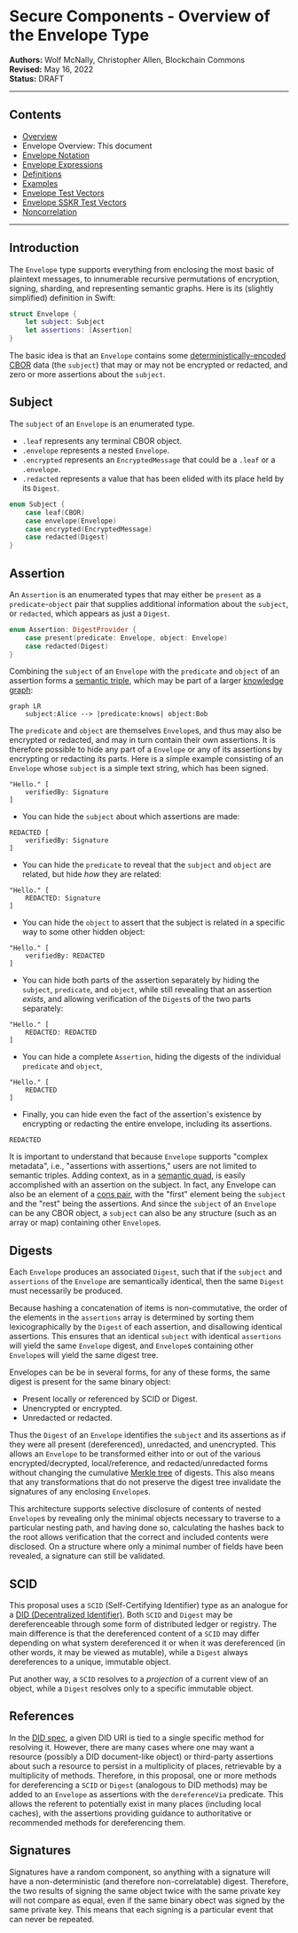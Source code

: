 # Secure Components - Overview of the Envelope Type

**Authors:** Wolf McNally, Christopher Allen, Blockchain Commons</br>
**Revised:** May 16, 2022</br>
**Status:** DRAFT

---

## Contents

* [Overview](1-OVERVIEW.md)
* Envelope Overview: This document
* [Envelope Notation](3-ENVELOPE-NOTATION.md)
* [Envelope Expressions](4-ENVELOPE-EXPRESSIONS.md)
* [Definitions](5-DEFINITIONS.md)
* [Examples](6-EXAMPLES.md)
* [Envelope Test Vectors](7-ENVELOPE-TEST-VECTORS.md)
* [Envelope SSKR Test Vectors](8-ENVELOPE-SSKR-TEST-VECTORS.md)
* [Noncorrelation](9-NONCORRELATION.md)

---

## Introduction

The `Envelope` type supports everything from enclosing the most basic of plaintext messages, to innumerable recursive permutations of encryption, signing, sharding, and representing semantic graphs. Here is its (slightly simplified) definition in Swift:

```swift
struct Envelope {
    let subject: Subject
    let assertions: [Assertion]
}
```

The basic idea is that an `Envelope` contains some [deterministically-encoded CBOR](https://www.rfc-editor.org/rfc/rfc8949.html#name-deterministically-encoded-c) data (the `subject`) that may or may not be encrypted or redacted, and zero or more assertions about the `subject`.

## Subject

The `subject` of an `Envelope` is an enumerated type.

* `.leaf` represents any terminal CBOR object.
* `.envelope` represents a nested `Envelope`.
* `.encrypted` represents an `EncryptedMessage` that could be a `.leaf` or a `.envelope`.
* `.redacted` represents a value that has been elided with its place held by its `Digest`.

```swift
enum Subject {
    case leaf(CBOR)
    case envelope(Envelope)
    case encrypted(EncryptedMessage)
    case redacted(Digest)
}
```

## Assertion

An `Assertion` is an enumerated types that may either be `present` as a `predicate`-`object` pair that supplies additional information about the `subject`, or `redacted`, which appears as just a `Digest`.

```swift
enum Assertion: DigestProvider {
    case present(predicate: Envelope, object: Envelope)
    case redacted(Digest)
}
```

Combining the `subject` of an `Envelope` with the `predicate` and `object` of an assertion forms a [semantic triple](https://en.wikipedia.org/wiki/Semantic_triple), which may be part of a larger [knowledge graph](https://en.wikipedia.org/wiki/Knowledge_graph):

```mermaid
graph LR
    subject:Alice --> |predicate:knows| object:Bob
```

The `predicate` and `object` are themselves `Envelope`s, and thus may also be encrypted or redacted, and may in turn contain their own assertions. It is therefore possible to hide any part of a `Envelope` or any of its assertions by encrypting or redacting its parts. Here is a simple example consisting of an `Envelope` whose `subject` is a simple text string, which has been signed.

```
"Hello." [
    verifiedBy: Signature
]
```

* You can hide the `subject` about which assertions are made:

```
REDACTED [
    verifiedBy: Signature
]
```

* You can hide the `predicate` to reveal that the `subject` and `object` are related, but hide *how* they are related:

```
"Hello." [
    REDACTED: Signature
]
```

* You can hide the `object` to assert that the subject is related in a specific way to some other hidden object:

```
"Hello." [
    verifiedBy: REDACTED
]
```

* You can hide both parts of the assertion separately by hiding the `subject`, `predicate`, and `object`, while still revealing that an assertion *exists*, and allowing verification of the `Digest`s of the two parts separately:

```
"Hello." [
    REDACTED: REDACTED
]
```

* You can hide a complete `Assertion`, hiding the digests of the individual `predicate` and `object`,

```
"Hello." [
    REDACTED
]
```

* Finally, you can hide even the fact of the assertion's existence by encrypting or redacting the entire envelope, including its assertions.

```
REDACTED
```

It is important to understand that because `Envelope` supports "complex metadata", i.e., "assertions with assertions," users are not limited to semantic triples. Adding context, as in a [semantic quad](https://en.wikipedia.org/wiki/Named_graph#Named_graphs_and_quads), is easily accomplished with an assertion on the subject. In fact, any Envelope can also be an element of a [cons pair](https://en.wikipedia.org/wiki/Cons), with the "first" element being the `subject` and the "rest" being the assertions. And since the `subject` of an `Envelope` can be any CBOR object, a `subject` can also be any structure (such as an array or map) containing other `Envelope`s.

## Digests

Each `Envelope` produces an associated `Digest`, such that if the `subject` and `assertions` of the `Envelope` are semantically identical, then the same `Digest` must necessarily be produced.

Because hashing a concatenation of items is non-commutative, the order of the elements in the `assertions` array is determined by sorting them lexicographically by the `Digest` of each assertion, and disallowing identical assertions. This ensures that an identical `subject` with identical `assertions` will yield the same `Envelope` digest, and `Envelope`s containing other `Envelope`s will yield the same digest tree.

Envelopes can be be in several forms, for any of these forms, the same digest is present for the same binary object:

* Present locally or referenced by SCID or Digest.
* Unencrypted or encrypted.
* Unredacted or redacted.

Thus the `Digest` of an `Envelope` identifies the `subject` and its assertions as if they were all present (dereferenced), unredacted, and unencrypted. This allows an `Envelope` to be transformed either into or out of the various encrypted/decrypted, local/reference, and redacted/unredacted forms without changing the cumulative [Merkle tree](https://en.wikipedia.org/wiki/Merkle_tree) of digests. This also means that any transformations that do not preserve the digest tree invalidate the signatures of any enclosing `Envelope`s.

This architecture supports selective disclosure of contents of nested `Envelope`s by revealing only the minimal objects necessary to traverse to a particular nesting path, and having done so, calculating the hashes back to the root allows verification that the correct and included contents were disclosed. On a structure where only a minimal number of fields have been revealed, a signature can still be validated.

## SCID

This proposal uses a `SCID` (Self-Certifying Identifier) type as an analogue for a [DID (Decentralized Identifier)](https://www.w3.org/TR/did-core). Both `SCID` and `Digest` may be dereferenceable through some form of distributed ledger or registry. The main difference is that the dereferenced content of a `SCID` may differ depending on what system dereferenced it or when it was dereferenced (in other words, it may be viewed as mutable), while a `Digest` always dereferences to a unique, immutable object.

Put another way, a `SCID` resolves to a *projection* of a current view of an object, while a `Digest` resolves only to a specific immutable object.

## References

In the [DID spec](https://www.w3.org/TR/did-core/), a given DID URI is tied to a single specific method for resolving it. However, there are many cases where one may want a resource (possibly a DID document-like object) or third-party assertions about such a resource to persist in a multiplicity of places, retrievable by a multiplicity of methods. Therefore, in this proposal, one or more methods for dereferencing a `SCID` or `Digest` (analogous to DID methods) may be added to an `Envelope` as assertions with the `dereferenceVia` predicate. This allows the referent to potentially exist in many places (including local caches), with the assertions providing guidance to authoritative or recommended methods for dereferencing them.

## Signatures

Signatures have a random component, so anything with a signature will have a non-deterministic (and therefore non-correlatable) digest. Therefore, the two results of signing the same object twice with the same private key will not compare as equal, even if the same binary obect was signed by the same private key. This means that each signing is a particular event that can never be repeated.
